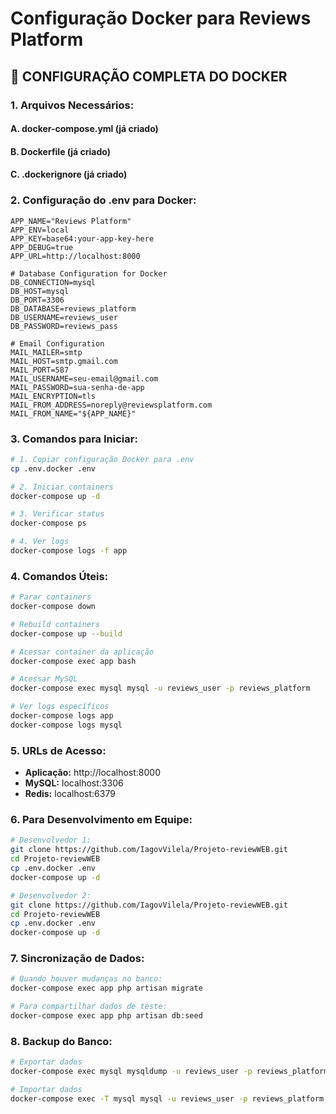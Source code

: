 # Configuração Docker para Reviews Platform

## 🐳 **CONFIGURAÇÃO COMPLETA DO DOCKER**

### **1. Arquivos Necessários:**

#### **A. docker-compose.yml** (já criado)
#### **B. Dockerfile** (já criado)
#### **C. .dockerignore** (já criado)

### **2. Configuração do .env para Docker:**

```env
APP_NAME="Reviews Platform"
APP_ENV=local
APP_KEY=base64:your-app-key-here
APP_DEBUG=true
APP_URL=http://localhost:8000

# Database Configuration for Docker
DB_CONNECTION=mysql
DB_HOST=mysql
DB_PORT=3306
DB_DATABASE=reviews_platform
DB_USERNAME=reviews_user
DB_PASSWORD=reviews_pass

# Email Configuration
MAIL_MAILER=smtp
MAIL_HOST=smtp.gmail.com
MAIL_PORT=587
MAIL_USERNAME=seu-email@gmail.com
MAIL_PASSWORD=sua-senha-de-app
MAIL_ENCRYPTION=tls
MAIL_FROM_ADDRESS=noreply@reviewsplatform.com
MAIL_FROM_NAME="${APP_NAME}"
```

### **3. Comandos para Iniciar:**

```bash
# 1. Copiar configuração Docker para .env
cp .env.docker .env

# 2. Iniciar containers
docker-compose up -d

# 3. Verificar status
docker-compose ps

# 4. Ver logs
docker-compose logs -f app
```

### **4. Comandos Úteis:**

```bash
# Parar containers
docker-compose down

# Rebuild containers
docker-compose up --build

# Acessar container da aplicação
docker-compose exec app bash

# Acessar MySQL
docker-compose exec mysql mysql -u reviews_user -p reviews_platform

# Ver logs específicos
docker-compose logs app
docker-compose logs mysql
```

### **5. URLs de Acesso:**

- **Aplicação:** http://localhost:8000
- **MySQL:** localhost:3306
- **Redis:** localhost:6379

### **6. Para Desenvolvimento em Equipe:**

```bash
# Desenvolvedor 1:
git clone https://github.com/IagovVilela/Projeto-reviewWEB.git
cd Projeto-reviewWEB
cp .env.docker .env
docker-compose up -d

# Desenvolvedor 2:
git clone https://github.com/IagovVilela/Projeto-reviewWEB.git
cd Projeto-reviewWEB
cp .env.docker .env
docker-compose up -d
```

### **7. Sincronização de Dados:**

```bash
# Quando houver mudanças no banco:
docker-compose exec app php artisan migrate

# Para compartilhar dados de teste:
docker-compose exec app php artisan db:seed
```

### **8. Backup do Banco:**

```bash
# Exportar dados
docker-compose exec mysql mysqldump -u reviews_user -p reviews_platform > backup.sql

# Importar dados
docker-compose exec -T mysql mysql -u reviews_user -p reviews_platform < backup.sql
```
